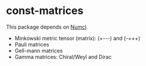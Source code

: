 # const-matrices

This package depends on [Numcl](https://github.com/numcl/numcl).

- Minkowski metric tensor (matrix): (+---) and (-+++)
- Pauli matrices
- Gell-mann matrices
- Gamma matrices: Chiral/Weyl and Dirac
